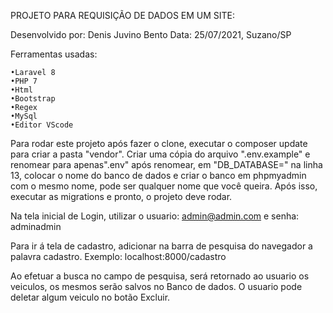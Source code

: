 PROJETO PARA REQUISIÇÃO DE DADOS EM UM SITE:

Desenvolvido por: Denis Juvino Bento
Data: 25/07/2021, Suzano/SP

Ferramentas usadas:

    •Laravel 8
    •PHP 7
    •Html
    •Bootstrap
    •Regex
    •MySql
    •Editor VScode

Para rodar este projeto após fazer o clone, executar o composer update para criar a pasta "vendor". Criar uma cópia do arquivo ".env.example" e renomear para apenas".env" após renomear, em "DB_DATABASE=" na linha 13, colocar o nome do banco de dados e criar o banco em phpmyadmin com o mesmo nome, pode ser qualquer nome que você queira. Após isso, executar as migrations e pronto, o projeto deve rodar.

Na tela inicial de Login, utilizar o 
usuario: admin@admin.com
e senha: adminadmin

Para ir á tela de cadastro, adicionar na barra de pesquisa do navegador a palavra cadastro. 
Exemplo: localhost:8000/cadastro

Ao efetuar a busca no campo de pesquisa, será retornado ao usuario os veiculos, os mesmos serão salvos no Banco de dados.
O usuario pode deletar algum veiculo no botão Excluir.




